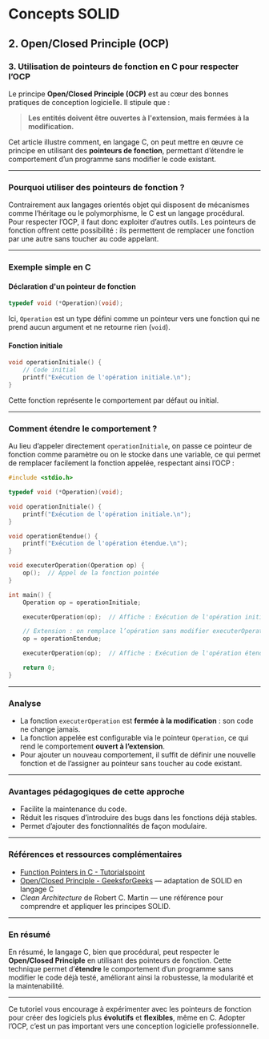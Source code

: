 # Concepts SOLID

## 2. Open/Closed Principle (OCP)

### 3. Utilisation de pointeurs de fonction en C pour respecter l’OCP

Le principe **Open/Closed Principle (OCP)** est au cœur des bonnes pratiques de conception logicielle. Il stipule que :

> **Les entités doivent être ouvertes à l'extension, mais fermées à la modification.**

Cet article illustre comment, en langage C, on peut mettre en œuvre ce principe en utilisant des **pointeurs de fonction**, permettant d’étendre le comportement d’un programme sans modifier le code existant.

---

### Pourquoi utiliser des pointeurs de fonction ?

Contrairement aux langages orientés objet qui disposent de mécanismes comme l’héritage ou le polymorphisme, le C est un langage procédural. Pour respecter l’OCP, il faut donc exploiter d’autres outils. Les pointeurs de fonction offrent cette possibilité : ils permettent de remplacer une fonction par une autre sans toucher au code appelant.

---

### Exemple simple en C

#### Déclaration d'un pointeur de fonction

```c
typedef void (*Operation)(void);
```

Ici, `Operation` est un type défini comme un pointeur vers une fonction qui ne prend aucun argument et ne retourne rien (`void`).

#### Fonction initiale

```c
void operationInitiale() {
    // Code initial
    printf("Exécution de l'opération initiale.\n");
}
```

Cette fonction représente le comportement par défaut ou initial.

---

### Comment étendre le comportement ?

Au lieu d’appeler directement `operationInitiale`, on passe ce pointeur de fonction comme paramètre ou on le stocke dans une variable, ce qui permet de remplacer facilement la fonction appelée, respectant ainsi l’OCP :

```c
#include <stdio.h>

typedef void (*Operation)(void);

void operationInitiale() {
    printf("Exécution de l'opération initiale.\n");
}

void operationEtendue() {
    printf("Exécution de l'opération étendue.\n");
}

void executerOperation(Operation op) {
    op();  // Appel de la fonction pointée
}

int main() {
    Operation op = operationInitiale;

    executerOperation(op);  // Affiche : Exécution de l'opération initiale.

    // Extension : on remplace l’opération sans modifier executerOperation
    op = operationEtendue;

    executerOperation(op);  // Affiche : Exécution de l'opération étendue.

    return 0;
}
```

---

### Analyse

- La fonction `executerOperation` est **fermée à la modification** : son code ne change jamais.
- La fonction appelée est configurable via le pointeur `Operation`, ce qui rend le comportement **ouvert à l’extension**.
- Pour ajouter un nouveau comportement, il suffit de définir une nouvelle fonction et de l’assigner au pointeur sans toucher au code existant.

---

### Avantages pédagogiques de cette approche

- Facilite la maintenance du code.
- Réduit les risques d’introduire des bugs dans les fonctions déjà stables.
- Permet d’ajouter des fonctionnalités de façon modulaire.

---

### Références et ressources complémentaires

- [Function Pointers in C - Tutorialspoint](https://www.tutorialspoint.com/cprogramming/c_function_pointers.htm)  
- [Open/Closed Principle - GeeksforGeeks](https://www.geeksforgeeks.org/solid-principles-in-c/) — adaptation de SOLID en langage C  
- *Clean Architecture* de Robert C. Martin — une référence pour comprendre et appliquer les principes SOLID.

---

### En résumé

En résumé, le langage C, bien que procédural, peut respecter le **Open/Closed Principle** en utilisant des pointeurs de fonction. Cette technique permet d’**étendre** le comportement d’un programme sans modifier le code déjà testé, améliorant ainsi la robustesse, la modularité et la maintenabilité.

---

Ce tutoriel vous encourage à expérimenter avec les pointeurs de fonction pour créer des logiciels plus **évolutifs** et **flexibles**, même en C. Adopter l’OCP, c’est un pas important vers une conception logicielle professionnelle.